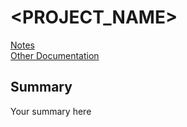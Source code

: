 # <PROJECT_NAME>

[Notes](docs/Notes.md)<br>
[Other Documentation](docs/index.md)

## Summary
Your summary here
